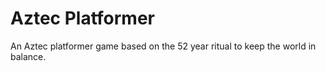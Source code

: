# Aztec Platformer
An Aztec platformer game based on the 52 year ritual to keep the world in balance.
